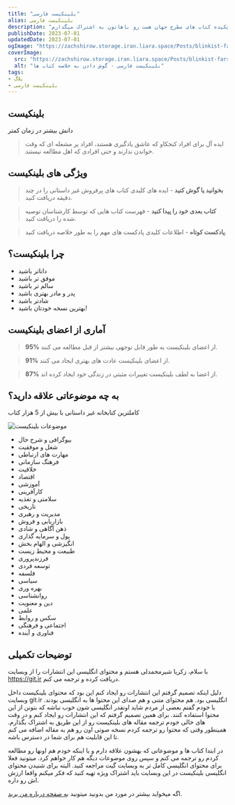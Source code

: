 ```yaml
---
title: "بلینکیست فارسی"
alias: بلینکیست فارسی
description: "ترجمه فارسی مطالب بلینکیست که در واقع چکیده کتاب های مطرح جهان هست رو باهاتون به اشتراک میگذارم."
publishDate: 2023-07-01
updatedDate: 2023-07-01
ogImage: "https://zachshirow.storage.iran.liara.space/Posts/blinkist-fars.jpg"
coverImage: 
  src: "https://zachshirow.storage.iran.liara.space/Posts/blinkist-fars.jpg"
  alt: "بلینکیست فارسی - گوش دادن به خلاصه کتاب ها"
tags: 
- بلاگ
- بلینکیست فارسی
---
```



## بلینکیست
دانش بیشتر در زمان کمتر

> ایده آل برای افراد کنجکاو که عاشق یادگیری هستند، افراد پر مشغله ای که وقت خواندن ندارند و حتی افرادی که اهل مطالعه نیستند.

## ویژگی های بلینکیست



> **بخوانید یا گوش کنید** - ایده های کلیدی کتاب های پرفروش غیر داستانی را در چند دقیقه دریافت کنید.

> **کتاب بعدی خود را پیدا کنید** - فهرست کتاب هایی که توسط کارشناسان توصیه شده را دریافت کنید.

> **پادکست کوتاه** - اطلاعات کلیدی پادکست های مهم را به طور خلاصه دریافت کنید.

## چرا بلینکیست؟

- داناتر باشید
- موفق تر باشید
- سالم تر باشید
- پدر و مادر بهتری باشید
- شادتر باشید
- بهترین نسخه خودتان باشید!

## آماری از اعضای بلینکیست

> **95%** از اعضای بلینکیست به طور قابل توجهی بیشتر از قبل مطالعه می کنند.

> **91%** از اعضای بلینکیست عادت های بهتری ایجاد می کنند.

> **87%** از اعضا به لطف بلینکیست تغییرات مثبتی در زندگی خود ایجاد کرده اند.


## به چه موضوعاتی علاقه دارید؟

کاملترین کتابخانه غیر داستانی با بیش از 5 هزار کتاب

![موضوعات بلینکیست](https://zachshirow.storage.iran.liara.space/Posts/blinkist-subjects.jpg)

- بیوگرافی و شرح حال
- شغل و موفقیت
- مهارت های ارتباطی
- فرهنگ سازمانی
- خلاقیت
- اقتصاد
- آموزشی
- کارآفرینی
- سلامتی و تغذیه
- تاریخی
- مدیریت و رهبری
- بازاریابی و فروش
- ذهن آگاهی و شادی
- پول و سرمایه گذاری
- انگیزشی و الهام بخش
- طبیعت و محیط زیست
- فرزندپروری
- توسعه فردی
- فلسفه
- سیاسی
- بهره وری
- روانشناسی
- دین و معنویت
- علمی
- سکس و روابط
- اجتماعی و فرهنگی
- فناوری و آینده

## توضیحات تکمیلی

با سلام، زکریا شیرمحمدلی هستم و محتوای انگلیسی این انتشارات را از وبسایت https://git.ir دریافت کرده و ترجمه می کنم. 

دلیل اینکه تصمیم گرفتم این انتشارات رو ایجاد کنم این بود که محتوای بلینکیست داخل وبسایت git.ir انگلیسی بود. هم محتوای متنی و هم صدای این محتوا ها به انگلیسی بودند. با خودم گفتم بعضی از مردم شاید اونقدر انگلیسی شون خوب نباشه که بتونن از این محتوا استفاده کنند. برای همین تصمیم گرفتم که این انتشارات رو ایجاد کنم و در وقت های خالی خودم ترجمه مقاله های بلینکیست رو از این طریق به اشتراک بگذارم. همینطور وقتی که محتوا رو ترجمه کردم نسخه صوتی اون رو هم به مقاله اضافه می کنم تا این قابلیت هم برای شما در دسترس باشه. 

در ابتدا کتاب ها و موضوعاتی که بهشون علاقه دارم و یا اینکه خودم هم اونها رو مطالعه کردم رو ترجمه می کنم و سپس روی موضوعات دیگه هم کار خواهم کرد. میتونید فعلا برای محتوای انگلیسی کامل تر به وبسایت گیت مراجعه کنید. البته برای شنیدن محتوای انگلیسی بلینکیست در این وبسایت باید اشتراک ویژه تهیه کنید که فکر میکنم واقعا ارزش اش رو داره. 

اگه میخواید بیشتر در مورد من بدونید میتونید [به صفحه درباره من برید](/about).

